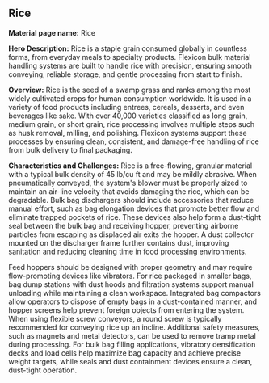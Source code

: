 ## Rice

**Material page name:** Rice

**Hero Description:** Rice is a staple grain consumed globally in countless forms, from everyday meals to specialty products. Flexicon bulk material handling systems are built to handle rice with precision, ensuring smooth conveying, reliable storage, and gentle processing from start to finish.

**Overview:** Rice is the seed of a swamp grass and ranks among the most widely cultivated crops for human consumption worldwide. It is used in a variety of food products including entrees, cereals, desserts, and even beverages like sake. With over 40,000 varieties classified as long grain, medium grain, or short grain, rice processing involves multiple steps such as husk removal, milling, and polishing. Flexicon systems support these processes by ensuring clean, consistent, and damage-free handling of rice from bulk delivery to final packaging.

**Characteristics and Challenges:** Rice is a free-flowing, granular material with a typical bulk density of 45 lb/cu ft and may be mildly abrasive. When pneumatically conveyed, the system's blower must be properly sized to maintain an air-line velocity that avoids damaging the rice, which can be degradable. Bulk bag dischargers should include accessories that reduce manual effort, such as bag elongation devices that promote better flow and eliminate trapped pockets of rice. These devices also help form a dust-tight seal between the bulk bag and receiving hopper, preventing airborne particles from escaping as displaced air exits the hopper. A dust collector mounted on the discharger frame further contains dust, improving sanitation and reducing cleaning time in food processing environments.

Feed hoppers should be designed with proper geometry and may require flow-promoting devices like vibrators. For rice packaged in smaller bags, bag dump stations with dust hoods and filtration systems support manual unloading while maintaining a clean workspace. Integrated bag compactors allow operators to dispose of empty bags in a dust-contained manner, and hopper screens help prevent foreign objects from entering the system. When using flexible screw conveyors, a round screw is typically recommended for conveying rice up an incline. Additional safety measures, such as magnets and metal detectors, can be used to remove tramp metal during processing. For bulk bag filling applications, vibratory densification decks and load cells help maximize bag capacity and achieve precise weight targets, while seals and dust containment devices ensure a clean, dust-tight operation.
